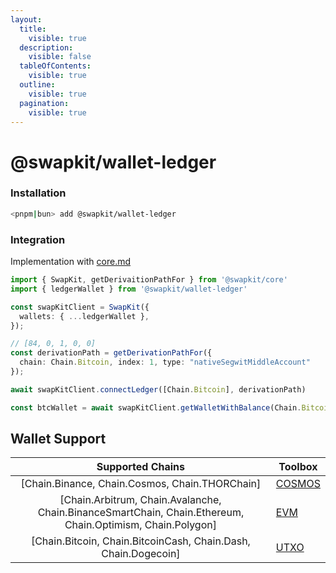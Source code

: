 ```yaml
---
layout:
  title:
    visible: true
  description:
    visible: false
  tableOfContents:
    visible: true
  outline:
    visible: true
  pagination:
    visible: true
---
```


# @swapkit/wallet-ledger

### **Installation**

```bash
<pnpm|bun> add @swapkit/wallet-ledger
```

### Integration

Implementation with [core.md](../packages/core.md "mention")

```typescript
import { SwapKit, getDerivaitionPathFor } from '@swapkit/core'
import { ledgerWallet } from '@swapkit/wallet-ledger'

const swapKitClient = SwapKit({
  wallets: { ...ledgerWallet },
});

// [84, 0, 1, 0, 0]
const derivationPath = getDerivationPathFor({ 
  chain: Chain.Bitcoin, index: 1, type: "nativeSegwitMiddleAccount"
});

await swapKitClient.connectLedger([Chain.Bitcoin], derivationPath)

const btcWallet = await swapKitClient.getWalletWithBalance(Chain.Bitcoin)
```

## Wallet Support

<table data-full-width="false"><thead><tr><th width="614" align="center">Supported Chains</th><th>Toolbox</th></tr></thead><tbody><tr><td align="center">[Chain.Binance, Chain.Cosmos, Chain.THORChain]</td><td><a href="../toolboxes/swapkit-toolbox-cosmos.md">COSMOS</a></td></tr><tr><td align="center">[Chain.Arbitrum, Chain.Avalanche, Chain.BinanceSmartChain, Chain.Ethereum, Chain.Optimism, Chain.Polygon]</td><td><a href="../toolboxes/swapkit-toolbox-evm.md">EVM</a></td></tr><tr><td align="center">[Chain.Bitcoin, Chain.BitcoinCash, Chain.Dash, Chain.Dogecoin]</td><td><a href="../toolboxes/swapkit-toolbox-utxo.md">UTXO</a></td></tr></tbody></table>

